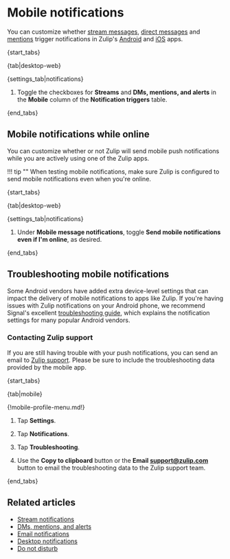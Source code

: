 # Mobile notifications

You can customize whether [stream messages](/help/stream-notifications),
[direct messages](/help/dm-mention-alert-notifications) and
[mentions][notifications-wildcard-mentions] trigger notifications in Zulip's
[Android](https://zulip.com/apps/ios) and [iOS](https://zulip.com/apps/ios)
apps.

{start_tabs}

{tab|desktop-web}

{settings_tab|notifications}

1. Toggle the checkboxes for **Streams** and **DMs, mentions, and alerts**
   in the **Mobile** column of the **Notification triggers** table.

{end_tabs}

[notifications-wildcard-mentions]: /help/dm-mention-alert-notifications#wildcard-mentions

## Mobile notifications while online

You can customize whether or not Zulip will send mobile push
notifications while you are actively using one of the Zulip apps.

!!! tip ""
    When testing mobile notifications, make sure Zulip is
    configured to send mobile notifications even when you're online.

{start_tabs}

{tab|desktop-web}

{settings_tab|notifications}

1. Under **Mobile message notifications**, toggle
   **Send mobile notifications even if I'm online**, as desired.

{end_tabs}

## Troubleshooting mobile notifications

Some Android vendors have added extra device-level settings that can impact the
delivery of mobile notifications to apps like Zulip. If you're having issues
with Zulip notifications on your Android phone, we recommend Signal's excellent
[troubleshooting guide](https://support.signal.org/hc/en-us/articles/360007318711-Troubleshooting-Notifications#android_notifications_troubleshooting),
which explains the notification settings for many popular Android vendors.

### Contacting Zulip support

If you are still having trouble with your push notifications, you can send an
email to [Zulip support](/help/contact-support). Please be sure to include the
troubleshooting data provided by the mobile app.

{start_tabs}

{tab|mobile}

{!mobile-profile-menu.md!}

1. Tap **Settings**.

1. Tap **Notifications**.

1. Tap **Troubleshooting**.

1. Use the **Copy to clipboard** button or the **Email support@zulip.com**
   button to email the troubleshooting data to the Zulip support team.

{end_tabs}

## Related articles

* [Stream notifications](/help/stream-notifications)
* [DMs, mentions, and alerts](/help/dm-mention-alert-notifications)
* [Email notifications](/help/email-notifications)
* [Desktop notifications](/help/desktop-notifications)
* [Do not disturb](/help/do-not-disturb)
